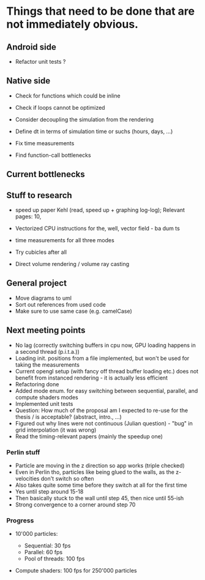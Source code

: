 # Things that need to be done that are not immediately obvious.

## Android side
- Refactor unit tests ?

## Native side
- Check for functions which could be inline
- Check if loops cannot be optimized

- Consider decoupling the simulation from the rendering

- Define dt in terms of simulation time or suchs (hours, days, ...)
- Fix time measurements
- Find function-call bottlenecks

## Current bottlenecks


## Stuff to research
- speed up paper Kehl (read, speed up + graphing log-log); Relevant pages: 10, 
- Vectorized CPU instructions for the, well, vector field - ba dum ts
- time measurements for all three modes

- Try cubicles after all
- Direct volume rendering / volume ray casting

## General project
- Move diagrams to uml
- Sort out references from used code
- Make sure to use same case (e.g. camelCase)


## Next meeting points
- No lag (correctly switching buffers in cpu now, GPU loading happens in a second thread (p.i.t.a.))
- Loading init. positions from a file implemented, but won't be used for taking the measurements
- Current opengl setup (with fancy off thread buffer loading etc.) does not benefit from instanced rendering - it is actually less efficient
- Refactoring done
- Added mode enum. for easy switching between sequential, parallel, and compute shaders modes
- Implemented unit tests
- Question: How much of the proposal am I expected to re-use for the thesis / is acceptable? (abstract, intro., ...)
- Figured out why lines were not continuous (Julian question) - "bug" in grid interpolation (it was wrong)
- Read the timing-relevant papers (mainly the speedup  one)

### Perlin stuff
- Particle are moving in the z direction so app works (triple checked)
- Even in Perlin tho, particles like being glued to the walls, as the z-velocities don't switch so often
- Also takes quite some time before they switch at all for the first time
- Yes until step around 15-18
- Then basically stuck to the wall until step 45, then nice until 55-ish
- Strong convergence to a corner around step 70

### Progress
- 10'000 particles:
  - Sequential: 30 fps
  - Parallel: 60 fps
  - Pool of threads: 100 fps
  
- Compute shaders: 100 fps for 250'000 particles

